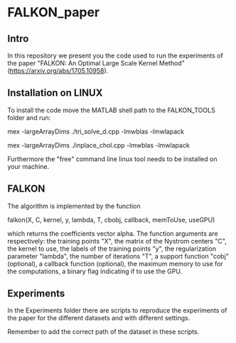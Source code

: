 # FALKON_paper

Intro
---------------------

In this repository we present you the code used to run the experiments of the paper "FALKON: An Optimal Large Scale Kernel Method" (https://arxiv.org/abs/1705.10958).

Installation on LINUX
---------------------

To install the code move the MATLAB shell path to the FALKON_TOOLS folder and
run:

mex -largeArrayDims ./tri_solve_d.cpp -lmwblas -lmwlapack

mex -largeArrayDims ./inplace_chol.cpp -lmwblas -lmwlapack

Furthermore the "free" command line linux tool needs to be installed on your machine.

FALKON
---------------------

The algorithm is implemented by the function

falkon(X, C, kernel, y, lambda, T, cbobj, callback, memToUse, useGPU)

which returns the coefficients vector alpha.
The function arguments are respectively: the training points "X", the matrix of the Nystrom centers "C", the kernel to use, the labels of the training points "y", the regularization parameter "lambda", the number of iterations "T", a support function "cobj" (optional), a callback function (optional), the maximum memory to use for the computations, a binary flag indicating if to use the GPU.

Experiments
---------------------

In the Experiments folder there are scripts to reproduce the experiments of the paper
for the different datasets and with different settings.

Remember to add the correct path of the dataset in these scripts.
